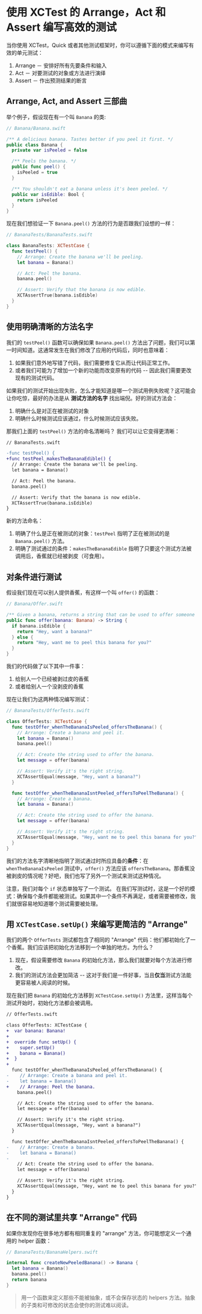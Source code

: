 # 使用 XCTest 的 Arrange，Act 和 Assert 编写高效的测试

当你使用 XCTest，Quick 或者其他测试框架时，你可以遵循下面的模式来编写有效的单元测试：

1. Arrange － 安排好所有先要条件和输入
2. Act － 对要测试的对象或方法进行演绎   
3. Assert － 作出预测结果的断言

## Arrange, Act, and Assert 三部曲

举个例子，假设现在有一个叫 `Banana` 的类:

```swift
// Banana/Banana.swift

/** A delicious banana. Tastes better if you peel it first. */
public class Banana {
  private var isPeeled = false

  /** Peels the banana. */
  public func peel() {
    isPeeled = true
  }

  /** You shouldn't eat a banana unless it's been peeled. */
  public var isEdible: Bool {
    return isPeeled
  }
}
```

现在我们想验证一下 `Banana.peel()` 方法的行为是否跟我们设想的一样：

```swift
// BananaTests/BananaTests.swift

class BananaTests: XCTestCase {
  func testPeel() {
    // Arrange: Create the banana we'll be peeling.
    let banana = Banana()

    // Act: Peel the banana.
    banana.peel()

    // Assert: Verify that the banana is now edible.
    XCTAssertTrue(banana.isEdible)
  }
}
```

## 使用明确清晰的方法名字

我们的 `testPeel()` 函数可以确保如果 `Banana.peel()` 方法出了问题，我们可以第一时间知道。这通常发生在我们修改了应用的代码后，同时也意味着：

1. 如果我们意外地写错了代码，我们需要修复它从而让代码正常工作。
2. 或者我们可能为了增加一个新的功能而改变原有的代码 -- 因此我们需要更改现有的测试代码。

如果我们的测试开始出现失败，怎么才能知道是哪一个测试用例失败呢？这可能会让你吃惊，最好的办法是从 **测试方法的名字** 找出端倪。好的测试方法会：

1. 明确什么是对正在被测试的对象
2. 明确什么时候测试应该通过，什么时候测试应该失败。

那我们上面的 `testPeel()` 方法的命名清晰吗？ 我们可以让它变得更清晰：

```diff
// BananaTests.swift

-func testPeel() {
+func testPeel_makesTheBananaEdible() {
  // Arrange: Create the banana we'll be peeling.
  let banana = Banana()

  // Act: Peel the banana.
  banana.peel()

  // Assert: Verify that the banana is now edible.
  XCTAssertTrue(banana.isEdible)
}
```

新的方法命名：

1. 明确了什么是正在被测试的对象：`testPeel` 指明了正在被测试的是 `Banana.peel()` 方法。
2. 明确了测试通过的条件：`makesTheBananaEdible` 指明了只要这个测试方法被调用后，香蕉就已经被剥皮（可食用）。

## 对条件进行测试

假设我们现在可以别人提供香蕉，有这样一个叫 `offer()` 的函数：

```swift
// Banana/Offer.swift

/** Given a banana, returns a string that can be used to offer someone the banana. */
public func offer(banana: Banana) -> String {
  if banana.isEdible {
    return "Hey, want a banana?"
  } else {
    return "Hey, want me to peel this banana for you?"
  }
}
```

我们的代码做了以下其中一件事：

1. 给别人一个已经被剥过皮的香蕉
2. 或者给别人一个没剥皮的香蕉

现在让我们为这两种情况编写测试：

```swift
// BananaTests/OfferTests.swift

class OfferTests: XCTestCase {
  func testOffer_whenTheBananaIsPeeled_offersTheBanana() {
    // Arrange: Create a banana and peel it.
    let banana = Banana()
    banana.peel()

    // Act: Create the string used to offer the banana.
    let message = offer(banana)

    // Assert: Verify it's the right string.
    XCTAssertEqual(message, "Hey, want a banana?")
  }

  func testOffer_whenTheBananaIsntPeeled_offersToPeelTheBanana() {
    // Arrange: Create a banana.
    let banana = Banana()

    // Act: Create the string used to offer the banana.
    let message = offer(banana)

    // Assert: Verify it's the right string.
    XCTAssertEqual(message, "Hey, want me to peel this banana for you?")
  }
}
```

我们的方法名字清晰地指明了测试通过时所应具备的**条件**：在 `whenTheBananaIsPeeled` 测试中，`offer()` 方法应该 `offersTheBanana`。那香蕉没被剥皮的情况呢？好吧，我们也写了另外一个测试来测试这种情况。

注意，我们对每个 `if` 状态单独写了一个测试。
在我们写测试时，这是一个好的模式：确保每个条件都能被测试。如果其中一个条件不再满足，或者需要被修改，我们就很容易地知道哪个测试需要被处理。

## 用 `XCTestCase.setUp()` 来编写更简洁的 "Arrange"

我们的两个 `OfferTests` 测试都包含了相同的 "Arrange" 代码：他们都初始化了一个香蕉。我们应该把初始化方法移到一个单独的地方。为什么？

1. 现在，假设需要修改 `Banana` 的初始化方法，那么我们就要对每个方法进行修改。
2. 我们的测试方法会更加简洁 -- 这对于我们是一件好事，当且**仅当**测试方法能更容易被人阅读的时候。

现在我们把 `Banana` 的初始化方法移到 `XCTestCase.setUp()` 方法里，这样当每个测试开始时，初始化方法都会被调用。

```diff
// OfferTests.swift

class OfferTests: XCTestCase {
+  var banana: Banana!
+
+  override func setUp() {
+    super.setUp()
+    banana = Banana()
+  }
+
  func testOffer_whenTheBananaIsPeeled_offersTheBanana() {
-    // Arrange: Create a banana and peel it.
-    let banana = Banana()
+    // Arrange: Peel the banana.
    banana.peel()

    // Act: Create the string used to offer the banana.
    let message = offer(banana)

    // Assert: Verify it's the right string.
    XCTAssertEqual(message, "Hey, want a banana?")
  }

  func testOffer_whenTheBananaIsntPeeled_offersToPeelTheBanana() {
-    // Arrange: Create a banana.
-    let banana = Banana()
-
    // Act: Create the string used to offer the banana.
    let message = offer(banana)

    // Assert: Verify it's the right string.
    XCTAssertEqual(message, "Hey, want me to peel this banana for you?")
  }
}
```

## 在不同的测试里共享 "Arrange" 代码

如果你发现你在很多地方都有相同重复的 "arrange" 方法，你可能想定义一个通用的 helper 函数：

```swift
// BananaTests/BananaHelpers.swift

internal func createNewPeeledBanana() -> Banana {
  let banana = Banana()
  banana.peel()
  return banana
}
```

> 用一个函数来定义那些不能被抽象，或不会保存状态的 helpers 方法。抽象的子类和可修改的状态会使你的测试难以阅读。
